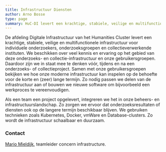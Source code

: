 ```yaml
---
title: Infrastructuur Diensten
author: Arno Bosse
type: page
summary: HuC-DI levert een krachtige, stabiele, veilige en multifunctionele infrastructuur voor individuele onderzoekers, onderzoeksgroepen en collectieverwerkende instituten.
---
```

De afdeling Digitale Infrastructuur van het Humanities Cluster levert een krachtige, stabiele, veilige en multifunctionele infrastructuur voor individuele onderzoekers, onderzoeksgroepen en collectieverwerkende instituten. We beschikken over veel kennis en ervaring op het gebied van deze onderzoeks- en collectie-infrastructuur en onze gebruikersgroepen. Daardoor zijn we in staat mee te denken vóór, tijdens en na een onderzoeks- of collectieproject. Samen met onze gebruikersgroepen bekijken we hoe onze moderne infrastructuur kan inspelen op de behoefte voor de korte en (zeer) lange termijn. Zo nodig passen we delen van de infrastructuur aan of bouwen we nieuwe software om bijvoorbeeld een werkproces te vereenvoudigen.
 
Als een team een project opgelevert, integreren we het in onze beheers- en infrastructuurslandschap. Zo zorgen we ervoor dat onderzoeksresultaten of diensten ook op de langere termijn beschikbaar blijven. We gebruiken technieken zoals Kubernetes, Docker, vmWare en Database-clusters. Zo wordt de infrastructuur schaalbaar en duurzaam.

### Contact

[Mario Mieldijk](mailto:concern-infrastructure@di.huc.knaw.nl), teamleider concern infrastructure.
